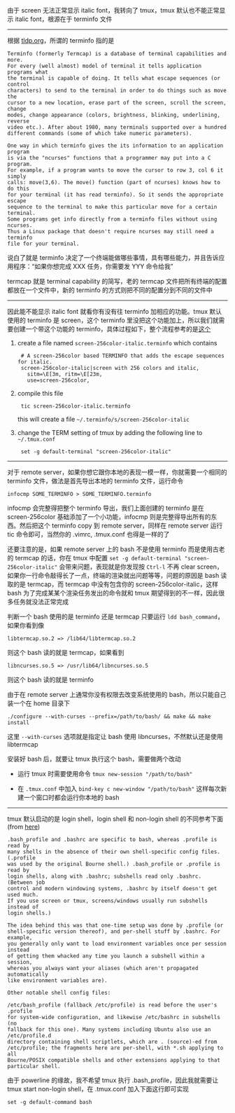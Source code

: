由于 screen 无法正常显示 italic font，我转向了 tmux，tmux 默认也不能正常显示 italic font，根源在于 terminfo 文件

----------

根据 [tldp.org](http://tldp.org/HOWTO/Text-Terminal-HOWTO-16.html)，所谓的 terminfo 指的是

    Terminfo (formerly Termcap) is a database of terminal capabilities and more.
    For every (well almost) model of terminal it tells application programs what
    the terminal is capable of doing. It tells what escape sequences (or control
    characters) to send to the terminal in order to do things such as move the
    cursor to a new location, erase part of the screen, scroll the screen, change
    modes, change appearance (colors, brightness, blinking, underlining, reverse
    video etc.). After about 1980, many terminals supported over a hundred
    different commands (some of which take numeric parameters).
    
    One way in which terminfo gives the its information to an application program
    is via the "ncurses" functions that a programmer may put into a C program.
    For example, if a program wants to move the cursor to row 3, col 6 it simply
    calls: move(3,6). The move() function (part of ncurses) knows how to do this
    for your terminal (it has read terminfo). So it sends the appropriate escape
    sequence to the terminal to make this particular move for a certain terminal.
    Some programs get info directly from a terminfo files without using ncurses.
    Thus a Linux package that doesn't require ncurses may still need a terminfo
    file for your terminal.

说白了就是 terminfo 决定了一个终端能做哪些事情，具有哪些能力，并且告诉应用程序：“如果你想完成 XXX 任务，你需要发 YYY 命令给我”

termcap 就是 terminal capability 的简写，老的 termcap 文件把所有终端的配置都放在一个文件中，新的 terminfo 的方式则把不同的配置分到不同的文件中

----------

因此能不能显示 italic font 就看你有没有往 terminfo 加相应的功能。tmux 默认使用的 terminfo 是 screen，这个 terminfo 里没把这个功能加上，所以我们就需要创建一个带这个功能的 terminfo，具体过程如下，整个流程参考的是[这个](https://alexpearce.me/2014/05/italics-in-iterm2-vim-tmux/)

1. create a file named `screen-256color-italic.terminfo` which contains

        # A screen-256color based TERMINFO that adds the escape sequences for italic.
        screen-256color-italic|screen with 256 colors and italic,
          sitm=\E[3m, ritm=\E[23m,
          use=screen-256color,

2. compile this file

        tic screen-256color-italic.terminfo

    this will create a file `~/.terminfo/s/screen-256color-italic`

3. change the TERM setting of tmux by adding the following line to `~/.tmux.conf`

        set -g default-terminal "screen-256color-italic"

----------

对于 remote server，如果你想它跟你本地的表现一模一样，你就需要一个相同的 terminfo 文件，做法是首先导出本地的 terminfo 文件，运行命令

    infocmp SOME_TERMINFO > SOME_TERMINFO.terminfo

infocmp 会完整得把整个 terminfo 导出，我们上面创建的 terminfo 是在 screen-256color 基础添加了一个小功能，infocmp 则是完整得导出所有的东西。然后把这个 terminfo copy 到 remote server，同样在 remote server 运行 tic 命令即可，当然你的 .vimrc, .tmux.conf 也得是一样的了

还要注意的是，如果 remote server 上的 bash 不是使用 terminfo 而是使用古老的 termcap 的话，你在 tmux 中配置 `set -g default-terminal "screen-256color-italic"` 会带来问题，表现就是你发现按 `Ctrl-l` 不再 clear screen，如果你一行命令敲得长了一点，终端的渲染就出问题等等，问题的原因是 bash 读取的是 termcap，而 termcap 中没有包含你的 screen-256color-italic，这样 bash 为了完成某某个渲染任务发出的命令就和 tmux 期望得到的不一样，因此很多任务就没法正常完成

判断一个 bash 使用的是 terminfo 还是 termcap 只要运行 `ldd bash_command`，如果你看到像 

    libtermcap.so.2 => /lib64/libtermcap.so.2

则这个 bash 读的就是 termcap，如果看到

    libncurses.so.5 => /usr/lib64/libncurses.so.5

则这个 bash 读的就是 terminfo

由于在 remote server 上通常你没有权限去改变系统使用的 bash，所以只能自己装一个在 home 目录下

    ./configure --with-curses --prefix=/path/to/bash/ && make && make install

这里 `--with-curses` 选项就是指定让 bash 使用 libncurses，不然默认还是使用 libtermcap

安装好 bash 后，就要让 tmux 执行这个 bash，需要做两个改动

* 运行 tmux 时需要使用命令 `tmux new-session "/path/to/bash"`

* 在 `.tmux.conf` 中加入 `bind-key c new-window "/path/to/bash"` 这样每次新建一个窗口时都会运行你本地的 bash

----------

tmux 默认启动的是 login shell，login shell 和 non-login shell 的不同参考下面 (from [here](http://serverfault.com/questions/261802/profile-vs-bash-profile-vs-bashrc))

    .bash_profile and .bashrc are specific to bash, whereas .profile is read by
    many shells in the absence of their own shell-specific config files. (.profile
    was used by the original Bourne shell.) .bash_profile or .profile is read by
    login shells, along with .bashrc; subshells read only .bashrc. (Between job
    control and modern windowing systems, .bashrc by itself doesn't get used much.
    If you use screen or tmux, screens/windows usually run subshells instead of
    login shells.)
    
    The idea behind this was that one-time setup was done by .profile (or
    shell-specific version thereof), and per-shell stuff by .bashrc. For example,
    you generally only want to load environment variables once per session instead
    of getting them whacked any time you launch a subshell within a session,
    whereas you always want your aliases (which aren't propagated automatically
    like environment variables are).
    
    Other notable shell config files:
    
    /etc/bash_profile (fallback /etc/profile) is read before the user's .profile
    for system-wide configuration, and likewise /etc/bashrc in subshells (no
    fallback for this one). Many systems including Ubuntu also use an /etc/profile.d
    directory containing shell scriptlets, which are . (source)-ed from
    /etc/profile; the fragments here are per-shell, with *.sh applying to all
    Bourne/POSIX compatible shells and other extensions applying to that
    particular shell.

由于 powerline 的缘故，我不希望 tmux 执行 .bash_profile，因此我就需要让 tmux start non-login shell，在 .tmux.conf 加入下面这行即可实现

    set -g default-command bash
